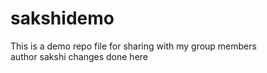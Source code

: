 # sakshidemo
This is a demo repo file for sharing with my group members<br>
 author sakshi changes done here
